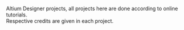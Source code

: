 Altium Designer projects, all projects here are done according to online tutorials.<br>
Respective credits are given in each project.
